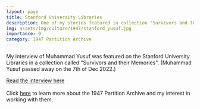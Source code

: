 ```yaml
---
layout: page
title: Stanford University Libraries
description: One of my stories featured in collection "Survivors and their Memories"
img: assets/img/culture/1947/stanford_yusuf.jpg
importance: 9
category: 1947 Partition Archive
---
```

My interview of Muhammad Yusuf was featured on the Stanford University Libraries in a collection called "Survivors and their Memories". (Muhammad Yusuf passed away on the 7th of Dec 2022.) 

<div class="row">
    <div class="col-sm-12 mt-3 mt-md-0">
        <a class="btn" href="https://exhibits.stanford.edu/1947-partition/catalog/gq296zn8357">Read the interview here</a>
    </div>
</div>

<br>
Click <a href="/culture/1947_info/">here</a> to learn more about the 1947 Partition Archive and my interest in working with them. 

